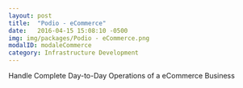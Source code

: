 ```yaml
---
layout: post
title:  "Podio - eCommerce"
date:   2016-04-15 15:08:10 -0500
img: img/packages/Podio - eCommerce.png
modalID: modaleCommerce
category: Infrastructure Development
---
```

Handle Complete Day-to-Day Operations of a eCommerce Business